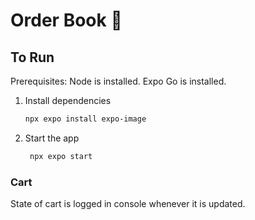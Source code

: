 # Order Book 👋

## To Run

Prerequisites: Node is installed. Expo Go is installed.

1. Install dependencies

   ```bash
   npx expo install expo-image
   ```

2. Start the app

   ```bash
    npx expo start
   ```

### Cart

State of cart is logged in console whenever it is updated.

